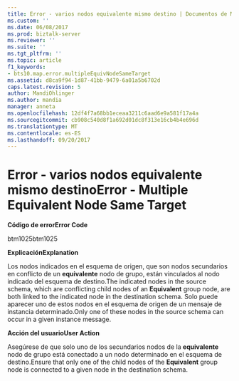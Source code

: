 ```yaml
---
title: Error - varios nodos equivalente mismo destino | Documentos de Microsoft
ms.custom: ''
ms.date: 06/08/2017
ms.prod: biztalk-server
ms.reviewer: ''
ms.suite: ''
ms.tgt_pltfrm: ''
ms.topic: article
f1_keywords:
- bts10.map.error.multipleEquivNodeSameTarget
ms.assetid: d8ca9f94-1d87-41bb-9479-6a01a5b6702d
caps.latest.revision: 5
author: MandiOhlinger
ms.author: mandia
manager: anneta
ms.openlocfilehash: 12df4f7a68bb1eceaa3211c6aad6e9a581f17a4a
ms.sourcegitcommit: cb908c540d8f1a692d01dc8f313e16cb4b4e696d
ms.translationtype: MT
ms.contentlocale: es-ES
ms.lasthandoff: 09/20/2017
---
```

# <a name="error---multiple-equivalent-node-same-target"></a><span data-ttu-id="51c64-102">Error - varios nodos equivalente mismo destino</span><span class="sxs-lookup"><span data-stu-id="51c64-102">Error - Multiple Equivalent Node Same Target</span></span>
<span data-ttu-id="51c64-103">**Código de error**</span><span class="sxs-lookup"><span data-stu-id="51c64-103">**Error Code**</span></span>  
  
 <span data-ttu-id="51c64-104">btm1025</span><span class="sxs-lookup"><span data-stu-id="51c64-104">btm1025</span></span>  
  
 <span data-ttu-id="51c64-105">**Explicación**</span><span class="sxs-lookup"><span data-stu-id="51c64-105">**Explanation**</span></span>  
  
 <span data-ttu-id="51c64-106">Los nodos indicados en el esquema de origen, que son nodos secundarios en conflicto de un **equivalente** nodo de grupo, están vinculados al nodo indicado del esquema de destino.</span><span class="sxs-lookup"><span data-stu-id="51c64-106">The indicated nodes in the source schema, which are conflicting child nodes of an **Equivalent** group node, are both linked to the indicated node in the destination schema.</span></span> <span data-ttu-id="51c64-107">Solo puede aparecer uno de estos nodos en el esquema de origen de un mensaje de instancia determinado.</span><span class="sxs-lookup"><span data-stu-id="51c64-107">Only one of these nodes in the source schema can occur in a given instance message.</span></span>  
  
 <span data-ttu-id="51c64-108">**Acción del usuario**</span><span class="sxs-lookup"><span data-stu-id="51c64-108">**User Action**</span></span>  
  
 <span data-ttu-id="51c64-109">Asegúrese de que solo uno de los secundarios nodos de la **equivalente** nodo de grupo está conectado a un nodo determinado en el esquema de destino.</span><span class="sxs-lookup"><span data-stu-id="51c64-109">Ensure that only one of the child nodes of the **Equivalent** group node is connected to a given node in the destination schema.</span></span>